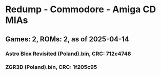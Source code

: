 # Redump - Commodore - Amiga CD MIAs
## Games: 2, ROMs: 2, as of 2025-04-14

### Astro Blox Revisited (Poland).bin, CRC: 712c4748
### ZGR3D (Poland).bin, CRC: 1f205c95
